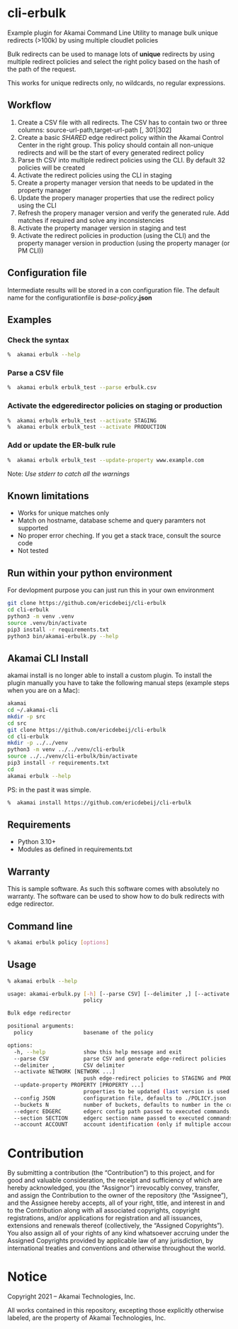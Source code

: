 # cli-erbulk
Example plugin for Akamai Command Line Utility to manage bulk unique redirects (>100k) by using multiple cloudlet policies

Bulk redirects can be used to manage lots of **unique** redirects by using multiple redirect policies and select the right policy based on the hash of the path of the request.

This works for unique redirects only, no wildcards, no regular expressions.

## Workflow
1. Create a CSV file with all redirects. The CSV has to contain two or three columns: source-url-path,target-url-path [, 301|302]
2.  Create a basic _SHARED_ edge redirect policy within the Akamai Control Center in the right group. This policy should contain all non-unique redirects and will be the start of every generated redirect policy
3. Parse th CSV into multiple redirect policies using the CLI. By default 32 policies will be created
4. Activate the redirect policies using the CLI in staging
5. Create a property manager version that needs to be updated in the property manager
6. Update the propery manager properties that use the redirect policy using the CLI
7. Refresh the propery manager version and verify the generated rule. Add matches if required and solve any inconsistencies
7. Activate the property manager version in staging and test
8. Activate the redirect policies in production (using the CLI) and the property manager version in production (using the property manager (or PM CLI))

## Configuration file
Intermediate results will be stored in a con configuration file. The default name for the configurationfile is _base-policy_**.json**

## Examples

### Check the syntax
```bash
%  akamai erbulk --help
```

### Parse a CSV file
```bash
%  akamai erbulk erbulk_test --parse erbulk.csv 
```

### Activate the edgeredirector policies on staging or production
```bash
%  akamai erbulk erbulk_test --activate STAGING
%  akamai erbulk erbulk_test --activate PRODUCTION
```

### Add or update the ER-bulk rule 
```bash
%  akamai erbulk erbulk_test --update-property www.example.com
```
Note: _Use stderr to catch all the warnings_

## Known limitations
- Works for unique matches only
- Match on hostname, database scheme and query paramters not supported
- No proper error cheching. If you get a stack trace, consult the source code
- Not tested 

## Run within your python environment
For devlopment purpose you can just run this in your own environment
```bash
git clone https://github.com/ericdebeij/cli-erbulk
cd cli-erbulk
python3 -m venv .venv
source .venv/bin/activate
pip3 install -r requirements.txt
python3 bin/akamai-erbulk.py --help
```

## Akamai CLI Install
akamai install is no longer able to install a custom plugin. To install the plugin manually you have to take the following manual steps (example steps when you are on a Mac):
```bash
akamai
cd ~/.akamai-cli
mkdir -p src
cd src
git clone https://github.com/ericdebeij/cli-erbulk
cd cli-erbulk
mkdir -p ../../venv
python3 -m venv ../../venv/cli-erbulk
source ../../venv/cli-erbulk/bin/activate
pip3 install -r requirements.txt
cd
akamai erbulk --help
```

PS: in the past it was simple.
```bash
%  akamai install https://github.com/ericdebeij/cli-erbulk
```

## Requirements
* Python 3.10+
* Modules as defined in requirements.txt

## Warranty
This is sample software. As such this software comes with absolutely no warranty. The software can be used to show how to do bulk redirects with edge redirector.

## Command line
```bash
% akamai erbulk policy [options]
```

## Usage
```bash
% akamai erbulk --help

usage: akamai-erbulk.py [-h] [--parse CSV] [--delimiter ,] [--activate NETWORK [NETWORK ...]] [--update-property PROPERTY [PROPERTY ...]] [--config JSON] [--buckets N] [--edgerc EDGERC] [--section SECTION] [--account ACCOUNT]
                        policy

Bulk edge redirector

positional arguments:
  policy                basename of the policy

options:
  -h, --help            show this help message and exit
  --parse CSV           parse CSV and generate edge-redirect policies
  --delimiter ,         CSV delimiter
  --activate NETWORK [NETWORK ...]
                        push edge-redirect policies to STAGING and PRODUCTION
  --update-property PROPERTY [PROPERTY ...]
                        properties to be updated (last version is used and should be editable)
  --config JSON         configuration file, defaults to ./POLICY.json
  --buckets N           number of buckets, defaults to number in the config or 32
  --edgerc EDGERC       edgerc config path passed to executed commands, defaults to ~/.edgerc
  --section SECTION     edgerc section name passed to executed commands, defaults to 'default'
  --account ACCOUNT     account identification (only if multiple accounts can be used)
```

# Contribution

By submitting a contribution (the “Contribution”) to this project, and for good and valuable consideration, the receipt and sufficiency of which are hereby acknowledged, you (the “Assignor”) irrevocably convey, transfer, and assign the Contribution to the owner of the repository (the “Assignee”), and the Assignee hereby accepts, all of your right, title, and interest in and to the Contribution along with all associated copyrights, copyright registrations, and/or applications for registration and all issuances, extensions and renewals thereof (collectively, the “Assigned Copyrights”). You also assign all of your rights of any kind whatsoever accruing under the Assigned Copyrights provided by applicable law of any jurisdiction, by international treaties and conventions and otherwise throughout the world. 

# Notice

Copyright 2021 – Akamai Technologies, Inc.
 
All works contained in this repository, excepting those explicitly otherwise labeled, are the property of Akamai Technologies, Inc.

